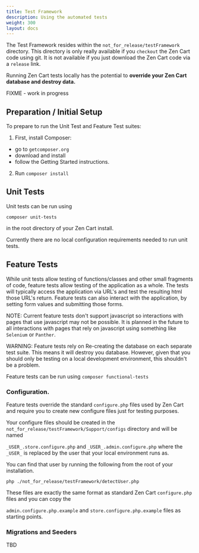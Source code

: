 ```yaml
---
title: Test Framework
description: Using the automated tests
weight: 300
layout: docs
---
```


The Test Framework resides within the `not_for_release/testFramework` directory. This directory is only really available
if you `checkout` the Zen Cart code using git. It is not available if you just download the Zen Cart code via a
`release` link.

Running Zen Cart tests locally has the potential to **override your Zen Cart database and destroy data.**

FIXME - work in progress

## Preparation / Initial Setup

To prepare to run the Unit Test and Feature Test suites:

1. First, install Composer:

* go to `getcomposer.org`
* download and install
* follow the Getting Started instructions.

2. Run `composer install`

## Unit Tests

Unit tests can be run using

```
composer unit-tests
```

in the root directory of your Zen Cart install.

Currently there are no local configuration requirements needed to run unit tests.

## Feature Tests

While unit tests allow testing of functions/classes and other small fragments of code, feature tests allow 
testing of the application as a whole. The tests will typically access the application via URL's and test the resulting html those URL's return.
Feature tests can also interact with the application, by setting form values and submitting those forms.

NOTE: Current feature tests don't support javascript so interactions with pages that use javascript may not be possible.
It is planned in the future to all interactions with pages that rely on javascript using something like `Selenium` or `Panther`.

WARNING: Feature tests rely on Re-creating the database on each separate test suite. This means it will destroy you database. 
However, given that you should only be testing on a local development environment, this shouldn't be a problem.

Feature tests can be run using `composer functional-tests`

### Configuration.

Feature tests override the standard `configure.php` files used by Zen Cart and require you to create new configure files just for testing purposes.

Your configure files should be created in the `not_for_release/testFramework/Support/configs` directory and will be named 

`_USER_.store.configure.php` and `_USER_.admin.configure.php` where the `_USER_` is replaced by 
the user that your local environment runs as.

You can find that user by running the following from the root of your installation.

`php ./not_for_release/testFramework/detectUser.php`

These files are exactly the same format as standard Zen Cart `configure.php` files and you can copy the 

`admin.configure.php.example` and `store.configure.php.example` files as starting points.

### Migrations and Seeders

TBD

